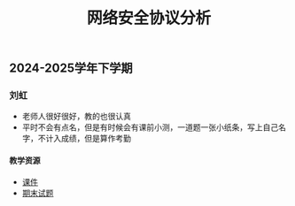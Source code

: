 ﻿---
title: 网络安全协议分析
---

## 2024-2025学年下学期

### 刘虹

- 老师人很好很好，教的也很认真
- 平时不会有点名，但是有时候会有课前小测，一道题一张小纸条，写上自己名字，不计入成绩，但是算作考勤

#### 教学资源

- [课件](https://drive.vanillaaaa.org/SharedCourses/软件工程学院/网络安全协议分析/2024-2025学年下学期)
- [期末试题](./2024-2025学年下学期期末)
